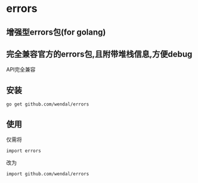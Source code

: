 errors
======

增强型errors包(for golang)
--------------------------

完全兼容官方的errors包,且附带堆栈信息,方便debug
----------------------------------------------

API完全兼容

安装
----

```
go get github.com/wendal/errors
```

使用
----

仅需将
```
import errors
```

改为
```
import github.com/wendal/errors
```

